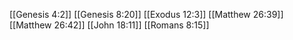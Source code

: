 [[Genesis 4:2]]
[[Genesis 8:20]]
[[Exodus 12:3]]
[[Matthew 26:39]]
[[Matthew 26:42]]
[[John 18:11]]
[[Romans 8:15]]
